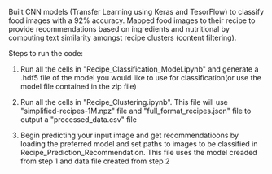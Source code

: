 Built CNN models (Transfer Learning using Keras and TesorFlow) to classify food images with a 92% accuracy. Mapped food images to their recipe to provide recommendations based on ingredients and nutritional by computing text similarity amongst recipe clusters (content filtering).


Steps to run the code:

1. Run all the cells in "Recipe_Classification_Model.ipynb" and generate a .hdf5 file of the model you would like to use for 
classification(or use the model file contained in the zip file)

2. Run all the cells in "Recipe_Clustering.ipynb". This file will use "simplified-recipes-1M.npz" file and "full_format_recipes.json" file to output a "processed_data.csv" file

3. Begin predicting your input image and get recommendatioons by loading the preferred model and set paths to images to be
classified in Recipe_Prediction_Recommendation. This file uses the model creaded from step 1 and data file created from step 2
